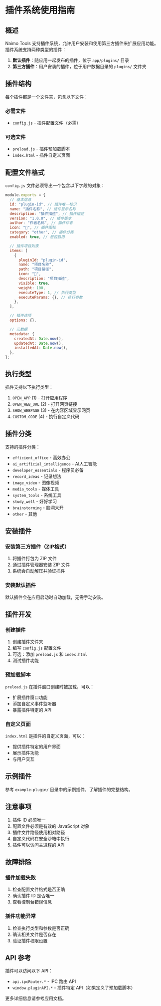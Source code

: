 # 插件系统使用指南

## 概述

Naimo Tools 支持插件系统，允许用户安装和使用第三方插件来扩展应用功能。插件系统支持两种类型的插件：

1. **默认插件**：随应用一起发布的插件，位于 `app/plugins/` 目录
2. **第三方插件**：用户安装的插件，位于用户数据目录的 `plugins/` 文件夹

## 插件结构

每个插件都是一个文件夹，包含以下文件：

### 必需文件

- `config.js` - 插件配置文件（必需）

### 可选文件

- `preload.js` - 插件预加载脚本
- `index.html` - 插件自定义页面

## 配置文件格式

`config.js` 文件必须导出一个包含以下字段的对象：

```javascript
module.exports = {
  // 基本信息
  id: "plugin-id", // 插件唯一标识
  name: "插件名称", // 插件显示名称
  description: "插件描述", // 插件描述
  version: "1.0.0", // 插件版本
  author: "作者名称", // 插件作者
  icon: "🔌", // 插件图标
  category: "other", // 插件分类
  enabled: true, // 是否启用

  // 插件项目列表
  items: [
    {
      pluginId: "plugin-id",
      name: "项目名称",
      path: "项目路径",
      icon: "📝",
      description: "项目描述",
      visible: true,
      weight: 100,
      executeType: 1, // 执行类型
      executeParams: {}, // 执行参数
    },
  ],

  // 插件选项
  options: {},

  // 元数据
  metadata: {
    createdAt: Date.now(),
    updatedAt: Date.now(),
    installedAt: Date.now(),
  },
};
```

## 执行类型

插件支持以下执行类型：

1. `OPEN_APP` (1) - 打开应用程序
2. `OPEN_WEB_URL` (2) - 打开网页链接
3. `SHOW_WEBPAGE` (3) - 在内容区域显示网页
4. `CUSTOM_CODE` (4) - 执行自定义代码

## 插件分类

支持的插件分类：

- `efficient_office` - 高效办公
- `ai_artificial_intelligence` - AI人工智能
- `developer_essentials` - 程序员必备
- `record_ideas` - 记录想法
- `image_video` - 图像视频
- `media_tools` - 媒体工具
- `system_tools` - 系统工具
- `study_well` - 好好学习
- `brainstorming` - 脑洞大开
- `other` - 其他

## 安装插件

### 安装第三方插件（ZIP格式）

1. 将插件打包为 ZIP 文件
2. 通过插件管理器安装 ZIP 文件
3. 系统会自动解压并验证插件

### 安装默认插件

默认插件会在应用启动时自动加载，无需手动安装。

## 插件开发

### 创建插件

1. 创建插件文件夹
2. 编写 `config.js` 配置文件
3. 可选：添加 `preload.js` 和 `index.html`
4. 测试插件功能

### 预加载脚本

`preload.js` 在插件窗口创建时被加载，可以：

- 扩展插件窗口功能
- 添加自定义事件监听器
- 暴露插件特定的 API

### 自定义页面

`index.html` 是插件的自定义页面，可以：

- 提供插件特定的用户界面
- 展示插件功能
- 与用户交互

## 示例插件

参考 `example-plugin/` 目录中的示例插件，了解插件的完整结构。

## 注意事项

1. 插件 ID 必须唯一
2. 配置文件必须是有效的 JavaScript 对象
3. 插件文件路径使用相对路径
4. 自定义代码在安全沙箱中执行
5. 插件可以访问主进程的 API

## 故障排除

### 插件加载失败

1. 检查配置文件格式是否正确
2. 确认插件 ID 是否唯一
3. 查看控制台错误信息

### 插件功能异常

1. 检查执行类型和参数是否正确
2. 确认相关文件是否存在
3. 验证插件权限设置

## API 参考

插件可以访问以下 API：

- `api.ipcRouter.*` - IPC 路由 API
- `window.pluginAPI.*` - 插件特定 API（如果定义了预加载脚本）

更多详细信息请参考应用文档。
